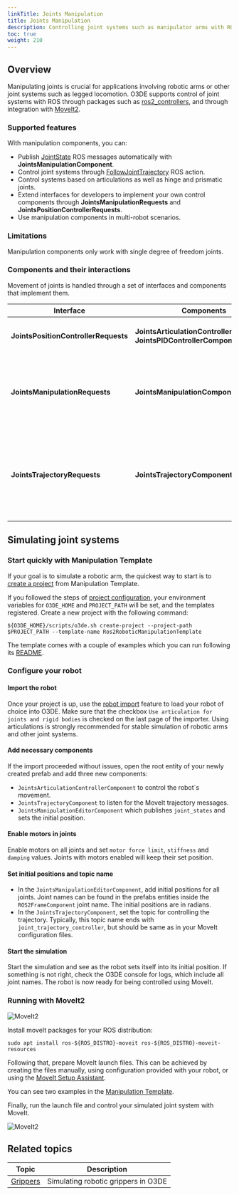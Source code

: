 ```yaml
---
linkTitle: Joints Manipulation 
title: Joints Manipulation
description: Controlling joint systems such as manipulator arms with ROS 2 Gem Open 3D Engine (O3DE).
toc: true
weight: 210
---
```


## Overview

Manipulating joints is crucial for applications involving robotic arms or other joint systems such as legged locomotion.
O3DE supports control of joint systems with ROS through packages such as [ros2_controllers](https://github.com/ros-controls/ros2_controllers),
and through integration with [MoveIt2](https://moveit.ros.org/).

### Supported features

With manipulation components, you can:
- Publish [JointState](https://docs.ros2.org/latest/api/sensor_msgs/msg/JointState.html) ROS messages automatically with __JointsManipulationComponent__.
- Control joint systems through [FollowJointTrajectory](https://github.com/ros-controls/control_msgs/blob/humble/control_msgs/action/FollowJointTrajectory.action) ROS action.
- Control systems based on articulations as well as hinge and prismatic joints.
- Extend interfaces for developers to implement your own control components through __JointsManipulationRequests__ and __JointsPositionControllerRequests__.
- Use manipulation components in multi-robot scenarios.

### Limitations

Manipulation components only work with single degree of freedom joints.

### Components and their interactions

Movement of joints is handled through a set of interfaces and components that implement them.

| Interface                            | Components                                                                     | Role                                                                                           |
|--------------------------------------|--------------------------------------------------------------------------------|------------------------------------------------------------------------------------------------|
| __JointsPositionControllerRequests__ | __JointsArticulationControllerComponent__<br/>__JointsPIDControllerComponent__ | Move joints towards desired positions.                                                         |
| __JointsManipulationRequests__       | __JointsManipulationComponent__                                                | Hold and publish joints state information, relay commands to controllers.                      |
| __JointsTrajectoryRequests__         | __JointsTrajectoryComponent__                                                  | Host action server for trajectory commands, control trajectory through a sequence of positions. |

## Simulating joint systems

### Start quickly with Manipulation Template

If your goal is to simulate a robotic arm, the quickest way to start is to [create a project](/docs/welcome-guide/create/) from Manipulation Template.

If you followed the steps of [project configuration](project-configuration.md), your environment variables for `O3DE_HOME` and `PROJECT_PATH` will be set, and the templates registered.
Create a new project with the following command:

```shell
${O3DE_HOME}/scripts/o3de.sh create-project --project-path $PROJECT_PATH --template-name Ros2RoboticManipulationTemplate
```

The template comes with a couple of examples which you can run following its [README](https://github.com/o3de/o3de-extras/tree/development/Templates/Ros2RoboticManipulationTemplate).

### Configure your robot

#### Import the robot
Once your project is up, use the [robot import](importing-robot.md) feature to load your robot of choice into O3DE.
Make sure that the checkbox ```Use articulation for joints and rigid bodies``` is checked on the last page of the importer.
Using articulations is strongly recommended for stable simulation of robotic arms and other joint systems.

#### Add necessary components
If the import proceeded without issues, open the root entity of your newly created prefab and add three new components:
- `JointsArticulationControllerComponent` to control the robot`s movement.
- `JointsTrajectoryComponent` to listen for the MoveIt trajectory messages.
- `JointsManipulationEditorComponent` which publishes ```joint_states``` and sets the initial position.

#### Enable motors in joints

Enable motors on all joints and set ```motor force limit```, ```stiffness``` and ```damping``` values. Joints with motors enabled will keep their 
set position.

#### Set initial positions and topic name

- In the `JointsManipulationEditorComponent`, add initial positions for all joints.
Joint names can be found in the prefabs entities inside the `ROS2FrameComponent` joint name. The initial positions are in radians.  
- In the `JointsTrajectoryComponent`, set the topic for controlling the trajectory.
Typically, this topic name ends with ```joint_trajectory_controller```, but should be same as in your MoveIt configuration files.  

#### Start the simulation

Start the simulation and see as the robot sets itself into its initial position. If something is not right, check the O3DE console for logs, which include all joint names.
The robot is now ready for being controlled using MoveIt.

### Running with MoveIt2

![MoveIt2](/images/user-guide/interactivity/robotics/robotic_arm_moveIt.png)

Install moveIt packages for your ROS distribution:
```shell
sudo apt install ros-${ROS_DISTRO}-moveit ros-${ROS_DISTRO}-moveit-resources
```

Following that, prepare MoveIt launch files. This can be achieved by creating the files manually, using configuration provided with your robot,
or using the [MoveIt Setup Assistant](https://moveit.picknik.ai/main/doc/examples/setup_assistant/setup_assistant_tutorial.html).

You can see two examples in the [Manipulation Template](https://github.com/o3de/o3de-extras/tree/development/Templates/Ros2RoboticManipulationTemplate).

Finally, run the launch file and control your simulated joint system with MoveIt.

![MoveIt2](/images/user-guide/interactivity/robotics/rviz2_moveit.png)

## Related topics

| Topic                   | Description                         |
|-------------------------|-------------------------------------|
| [Grippers](grippers.md) | Simulating robotic grippers in O3DE |


